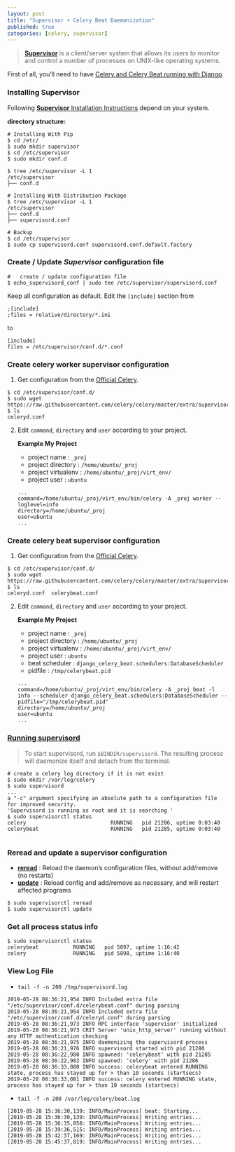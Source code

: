```yaml
---
layout: post
title: "Supervisor + Celery Beat Daemonization"
published: true
categories: [celery, supervisor]
---
```


> **[Supervisor](http://supervisord.org/index.html)** is a client/server system that allows its users to monitor and control a number of processes on UNIX-like operating systems.

First of all, you’ll need to have [Celery and Celery Beat running with Django](https://docs.celeryproject.org/en/latest/django/first-steps-with-django.html).

### Installing Supervisor
Following [**Supervisor** Installation Instructions](http://supervisord.org/installing.html) depend on your system.

**directory structure:**

```shell
# Installing With Pip
$ cd /etc/
$ sudo mkdir supervisor
$ cd /etc/supervisor
$ sudo mkdir conf.d

$ tree /etc/supervisor -L 1
/etc/supervisor
├── conf.d
```

```shell
# Installing With Distribution Package
$ tree /etc/supervisor -L 1
/etc/supervisor
├── conf.d
├── supervisord.conf

# Backup
$ cd /etc/supervisor
$ sudo cp supervisord.conf supervisord.conf.default.factory
```

### Create / Update ***Supervisor*** configuration file
```shell
#   create / update configuration file
$ echo_supervisord_conf | sudo tee /etc/supervisor/supervisord.conf
```
Keep all configuration as default. Edit the `[include]` section from
```shell
;[include]
;files = relative/directory/*.ini
```
to
```shell
[include]
files = /etc/supervisor/conf.d/*.conf
```

### Create celery worker supervisor configuration
1. Get configuration from the [Official Celery](https://raw.githubusercontent.com/celery/celery/master/extra/supervisord/celeryd.conf).
```shell
$ cd /etc/supervisor/conf.d/
$ sudo wget https://raw.githubusercontent.com/celery/celery/master/extra/supervisord/celeryd.conf
$ ls
celeryd.conf
```
2. Edit `command`, `directory` and `user` according to your project.

    **Example My Project**
    * project name : `_proj`
    * project directory : `/home/ubuntu/_proj`
    * project virtualenv : `/home/ubuntu/_proj/virt_env/`
    * project user : `ubuntu`

    ```
    ...
    command=/home/ubuntu/_proj/virt_env/bin/celery -A _proj worker --loglevel=info
    directory=/home/ubuntu/_proj
    user=ubuntu
    ...
    ```

### Create celery beat supervisor configuration
1. Get configuration from the [Official Celery](https://raw.githubusercontent.com/celery/celery/master/extra/supervisord/celerybeat.conf).
```shell
$ cd /etc/supervisor/conf.d/
$ sudo wget https://raw.githubusercontent.com/celery/celery/master/extra/supervisord/celerybeat.conf
$ ls
celeryd.conf  celerybeat.conf
```
2. Edit `command`, `directory` and `user` according to your project.

    **Example My Project**
    * project name : `_proj`
    * project directory : `/home/ubuntu/_proj`
    * project virtualenv : `/home/ubuntu/_proj/virt_env/`
    * project user : `ubuntu`
    * beat scheduler : `django_celery_beat.schedulers:DatabaseScheduler`
    * pidfile : `/tmp/celerybeat.pid`


    ```
    ...
    command=/home/ubuntu/_proj/virt_env/bin/celery -A _proj beat -l info --scheduler django_celery_beat.schedulers:DatabaseScheduler --pidfile="/tmp/celerybeat.pid"
    directory=/home/ubuntu/_proj
    user=ubuntu
    ...
    ```

### [Running supervisord](http://supervisord.org/running.html#running-supervisord)
> To start supervisord, run `$BINDIR/supervisord`. The resulting process will daemonize itself and detach from the terminal.

```shell
# create a celery log directory if it is not exist
$ sudo mkdir /var/log/celery
$ sudo supervisord
...
a "-c" argument specifying an absolute path to a configuration file for improved security.
'Supervisord is running as root and it is searching '
$ sudo supervisorctl status
celery                           RUNNING   pid 21286, uptime 0:03:40
celerybeat                       RUNNING   pid 21285, uptime 0:03:40


```


### Reread and update a supervisor configuration
* **[reread](http://supervisord.org/running.html)** : Reload the daemon’s configuration files, without add/remove (no restarts)
* **[update](http://supervisord.org/running.html)** : Reload config and add/remove as necessary, and will restart affected programs

```shell
$ sudo supervisorctl reread
$ sudo supervisorctl update
```

### Get all process status info
```
$ sudo supervisorctl status
celerybeat           RUNNING   pid 5897, uptime 1:16:42
celery               RUNNING   pid 5898, uptime 1:16:40
```

### View Log File

* `tail -f -n 200 /tmp/supervisord.log`

```shell
2019-05-28 08:36:21,954 INFO Included extra file "/etc/supervisor/conf.d/celerybeat.conf" during parsing
2019-05-28 08:36:21,954 INFO Included extra file "/etc/supervisor/conf.d/celeryd.conf" during parsing
2019-05-28 08:36:21,973 INFO RPC interface 'supervisor' initialized
2019-05-28 08:36:21,973 CRIT Server 'unix_http_server' running without any HTTP authentication checking
2019-05-28 08:36:21,975 INFO daemonizing the supervisord process
2019-05-28 08:36:21,976 INFO supervisord started with pid 21280
2019-05-28 08:36:22,980 INFO spawned: 'celerybeat' with pid 21285
2019-05-28 08:36:22,983 INFO spawned: 'celery' with pid 21286
2019-05-28 08:36:33,080 INFO success: celerybeat entered RUNNING state, process has stayed up for > than 10 seconds (startsecs)
2019-05-28 08:36:33,081 INFO success: celery entered RUNNING state, process has stayed up for > than 10 seconds (startsecs)
```

* `tail -f -n 200 /var/log/celery/beat.log`

```shell
[2019-05-28 15:36:30,139: INFO/MainProcess] beat: Starting...
[2019-05-28 15:36:30,139: INFO/MainProcess] Writing entries...
[2019-05-28 15:36:35,858: INFO/MainProcess] Writing entries...
[2019-05-28 15:39:36,515: INFO/MainProcess] Writing entries...
[2019-05-28 15:42:37,169: INFO/MainProcess] Writing entries...
[2019-05-28 15:45:37,819: INFO/MainProcess] Writing entries...
```
